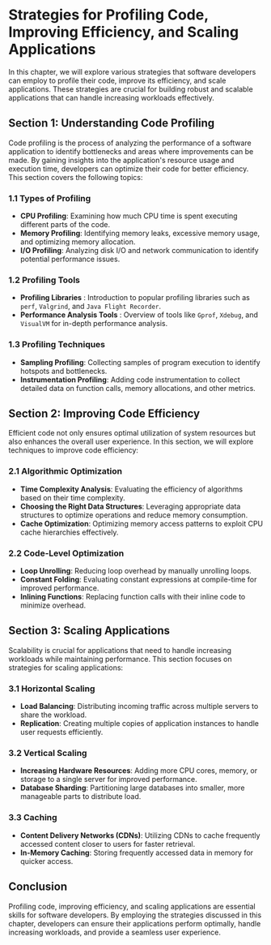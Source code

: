 Strategies for Profiling Code, Improving Efficiency, and Scaling Applications
======================================================================================

In this chapter, we will explore various strategies that software developers can employ to profile their code, improve its efficiency, and scale applications. These strategies are crucial for building robust and scalable applications that can handle increasing workloads effectively.

Section 1: Understanding Code Profiling
---------------------------------------

Code profiling is the process of analyzing the performance of a software application to identify bottlenecks and areas where improvements can be made. By gaining insights into the application's resource usage and execution time, developers can optimize their code for better efficiency. This section covers the following topics:

### 1.1 Types of Profiling

* **CPU Profiling**: Examining how much CPU time is spent executing different parts of the code.
* **Memory Profiling**: Identifying memory leaks, excessive memory usage, and optimizing memory allocation.
* **I/O Profiling**: Analyzing disk I/O and network communication to identify potential performance issues.

### 1.2 Profiling Tools

* **Profiling Libraries** : Introduction to popular profiling libraries such as `perf`, `Valgrind`, and `Java Flight Recorder`.
* **Performance Analysis Tools** : Overview of tools like `Gprof`, `Xdebug`, and `VisualVM` for in-depth performance analysis.

### 1.3 Profiling Techniques

* **Sampling Profiling**: Collecting samples of program execution to identify hotspots and bottlenecks.
* **Instrumentation Profiling**: Adding code instrumentation to collect detailed data on function calls, memory allocations, and other metrics.

Section 2: Improving Code Efficiency
------------------------------------

Efficient code not only ensures optimal utilization of system resources but also enhances the overall user experience. In this section, we will explore techniques to improve code efficiency:

### 2.1 Algorithmic Optimization

* **Time Complexity Analysis**: Evaluating the efficiency of algorithms based on their time complexity.
* **Choosing the Right Data Structures**: Leveraging appropriate data structures to optimize operations and reduce memory consumption.
* **Cache Optimization**: Optimizing memory access patterns to exploit CPU cache hierarchies effectively.

### 2.2 Code-Level Optimization

* **Loop Unrolling**: Reducing loop overhead by manually unrolling loops.
* **Constant Folding**: Evaluating constant expressions at compile-time for improved performance.
* **Inlining Functions**: Replacing function calls with their inline code to minimize overhead.

Section 3: Scaling Applications
-------------------------------

Scalability is crucial for applications that need to handle increasing workloads while maintaining performance. This section focuses on strategies for scaling applications:

### 3.1 Horizontal Scaling

* **Load Balancing**: Distributing incoming traffic across multiple servers to share the workload.
* **Replication**: Creating multiple copies of application instances to handle user requests efficiently.

### 3.2 Vertical Scaling

* **Increasing Hardware Resources**: Adding more CPU cores, memory, or storage to a single server for improved performance.
* **Database Sharding**: Partitioning large databases into smaller, more manageable parts to distribute load.

### 3.3 Caching

* **Content Delivery Networks (CDNs)**: Utilizing CDNs to cache frequently accessed content closer to users for faster retrieval.
* **In-Memory Caching**: Storing frequently accessed data in memory for quicker access.

Conclusion
----------

Profiling code, improving efficiency, and scaling applications are essential skills for software developers. By employing the strategies discussed in this chapter, developers can ensure their applications perform optimally, handle increasing workloads, and provide a seamless user experience.
